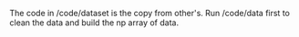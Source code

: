 The code in /code/dataset is the copy from other's.
Run /code/data first to clean the data and build the np array of data.

